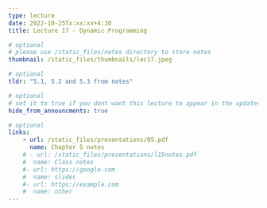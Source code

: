 ```yaml
---
type: lecture
date: 2022-10-25Tx:xx:xx+4:30
title: Lecture 17 - Dynamic Programming

# optional
# please use /static_files/notes directory to store notes
thumbnail: /static_files/thumbnails/lec17.jpeg

# optional
tldr: "5.1, 5.2 and 5.3 from notes"

# optional
# set it to true if you dont want this lecture to appear in the updates section
hide_from_announcments: true

# optional
links:
    - url: /static_files/presentations/05.pdf
      name: Chapter 5 notes
    # - url: /static_files/presentations/l15notes.pdf
    #  name: Class notes
    #- url: https://google.com
    #  name: slides
    #- url: https://example.com
    #  name: other
---
```

<!-- Other additional contents using markdown -->

